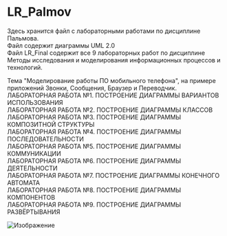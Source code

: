 # LR_Palmov
<p>
Здесь хранится файл с лабораторными работами по дисциплине Пальмова.<br>
Файл содержит диаграммы UML 2.0<br>
Файл LR_Final содержит все 9 лабораторных работ по дисциплине Методы исследования и моделирования информационных процессов и технологий.
<p>
Тема "Моделирование работы ПО мобильного телефона", на примере приложений Звонки, Сообщения, Браузер и Переводчик.<br>
ЛАБОРАТОРНАЯ РАБОТА №1. ПОСТРОЕНИЕ ДИАГРАММЫ ВАРИАНТОВ ИСПОЛЬЗОВАНИЯ<br>
ЛАБОРАТОРНАЯ РАБОТА №2. ПОСТРОЕНИЕ ДИАГРАММЫ КЛАССОВ	<br>
ЛАБОРАТОРНАЯ РАБОТА №3. ПОСТРОЕНИЕ ДИАГРАММЫ КОМПОЗИТНОЙ СТРУКТУРЫ	<br>
ЛАБОРАТОРНАЯ РАБОТА №4. ПОСТРОЕНИЕ ДИАГРАММЫ ПОСЛЕДОВАТЕЛЬНОСТИ	<br>
ЛАБОРАТОРНАЯ РАБОТА №5. ПОСТРОЕНИЕ ДИАГРАММЫ КОММУНИКАЦИИ	<br>
ЛАБОРАТОРНАЯ РАБОТА №6. ПОСТРОЕНИЕ ДИАГРАММЫ ДЕЯТЕЛЬНОСТИ	<br>
ЛАБОРАТОРНАЯ РАБОТА №7. ПОСТРОЕНИЕ ДИАГРАММЫ КОНЕЧНОГО АВТОМАТА	<br>
ЛАБОРАТОРНАЯ РАБОТА №8. ПОСТРОЕНИЕ ДИАГРАММЫ КОМПОНЕНТОВ	<br>
ЛАБОРАТОРНАЯ РАБОТА №9. ПОСТРОЕНИЕ ДИАГРАММЫ РАЗВЁРТЫВАНИЯ	<br>
  
  
  ![Изображение](https://github.com/keiby1/LR_Palmov/raw/master/Диаграммы/Д.Деятельности.png)
